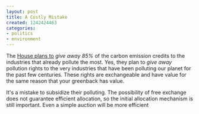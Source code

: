 ```yaml
---
layout: post
title: A Costly Mistake
created: 1242424463
categories:
- politics
- environment
---
```

The <a href="http://online.wsj.com/article/SB124240088772024143.html">House plans to</a> <em>give away 85%</em> of the carbon emission credits to the industries that already pollute the most. Yes, they plan to <em>give away</em> pollution rights to the very industries that have been polluting our planet for the past few centuries. These rights are exchangeable and have value for the same reason that your greenback has value.

It's a mistake to subsidize their polluting. The possibility of free exchange does not guarantee efficient allocation, so the initial allocation mechanism is still important. Even a simple auction will be more efficient 
